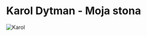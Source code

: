 # Karol Dytman - Moja stona
![Karol](https://scontent-fra3-1.cdninstagram.com/v/t51.2885-19/22352454_1468012109951199_675424619938709504_n.jpg?stp=dst-jpg_s320x320&_nc_ht=scontent-fra3-1.cdninstagram.com&_nc_cat=103&_nc_ohc=1vCFlk6oPe8AX9mQoun&edm=AOQ1c0wBAAAA&ccb=7-5&oh=00_AfBzio-3VZUh6kwWGkk714LuE5KyVpS_isprg_Xrk0PfcQ&oe=63A04C45&_nc_sid=8fd12b)
